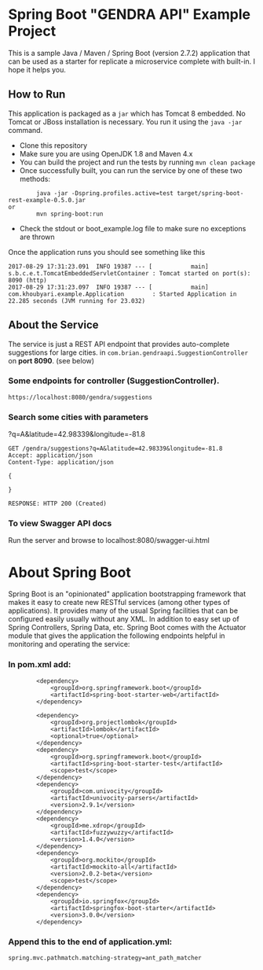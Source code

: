 # Spring Boot "GENDRA API" Example Project

This is a sample Java / Maven / Spring Boot (version 2.7.2) application that can be used as a starter for replicate a microservice complete with built-in. I hope it helps you.

## How to Run 

This application is packaged as a ```jar``` which has Tomcat 8 embedded. No Tomcat or JBoss installation is necessary. You run it using the ```java -jar``` command.

* Clone this repository 
* Make sure you are using OpenJDK 1.8 and Maven 4.x
* You can build the project and run the tests by running ```mvn clean package```
* Once successfully built, you can run the service by one of these two methods:
```
        java -jar -Dspring.profiles.active=test target/spring-boot-rest-example-0.5.0.jar
or
        mvn spring-boot:run
```
* Check the stdout or boot_example.log file to make sure no exceptions are thrown

Once the application runs you should see something like this

```
2017-08-29 17:31:23.091  INFO 19387 --- [           main] s.b.c.e.t.TomcatEmbeddedServletContainer : Tomcat started on port(s): 8090 (http)
2017-08-29 17:31:23.097  INFO 19387 --- [           main] com.khoubyari.example.Application        : Started Application in 22.285 seconds (JVM running for 23.032)
```

## About the Service

The service is just a REST API endpoint that provides auto-complete suggestions for large cities.
 in ```com.brian.gendraapi.SuggestionController``` on **port 8090**. (see below)


### Some endpoints for controller (SuggestionController).

```
https://localhost:8080/gendra/suggestions
```

### Search some cities with parameters 
?q=A&latitude=42.98339&longitude=-81.8

```
GET /gendra/suggestions?q=A&latitude=42.98339&longitude=-81.8
Accept: application/json
Content-Type: application/json

{

}

RESPONSE: HTTP 200 (Created)
```

### To view Swagger API docs

Run the server and browse to localhost:8080/swagger-ui.html

# About Spring Boot

Spring Boot is an "opinionated" application bootstrapping framework that makes it easy to create new RESTful services (among other types of applications). It provides many of the usual Spring facilities that can be configured easily usually without any XML. In addition to easy set up of Spring Controllers, Spring Data, etc. Spring Boot comes with the Actuator module that gives the application the following endpoints helpful in monitoring and operating the service:


### In pom.xml add: 

```
        <dependency>
            <groupId>org.springframework.boot</groupId>
            <artifactId>spring-boot-starter-web</artifactId>
        </dependency>

        <dependency>
            <groupId>org.projectlombok</groupId>
            <artifactId>lombok</artifactId>
            <optional>true</optional>
        </dependency>
        <dependency>
            <groupId>org.springframework.boot</groupId>
            <artifactId>spring-boot-starter-test</artifactId>
            <scope>test</scope>
        </dependency>
        <dependency>
            <groupId>com.univocity</groupId>
            <artifactId>univocity-parsers</artifactId>
            <version>2.9.1</version>
        </dependency>
        <dependency>
            <groupId>me.xdrop</groupId>
            <artifactId>fuzzywuzzy</artifactId>
            <version>1.4.0</version>
        </dependency>
        <dependency>
            <groupId>org.mockito</groupId>
            <artifactId>mockito-all</artifactId>
            <version>2.0.2-beta</version>
            <scope>test</scope>
        </dependency>
        <dependency>
            <groupId>io.springfox</groupId>
            <artifactId>springfox-boot-starter</artifactId>
            <version>3.0.0</version>
        </dependency>
```

### Append this to the end of application.yml: 

```
spring.mvc.pathmatch.matching-strategy=ant_path_matcher
```
